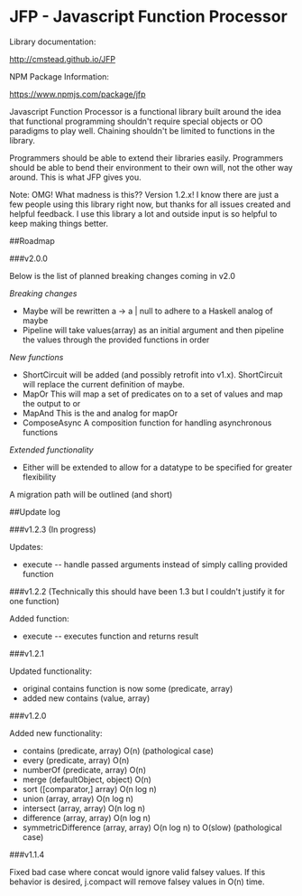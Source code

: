 JFP - Javascript Function Processor
===================================

Library documentation:

http://cmstead.github.io/JFP

NPM Package Information:

https://www.npmjs.com/package/jfp

Javascript Function Processor is a functional library built around the idea that functional
programming shouldn't require special objects or OO paradigms to play well. Chaining shouldn't
be limited to functions in the library.

Programmers should be able to extend their libraries easily. Programmers should be able
to bend their environment to their own will, not the other way around. This is what JFP gives you.

Note: OMG! What madness is this?? Version 1.2.x! I know there are just a few people using this library right now, but thanks for all issues created and helpful feedback. I use this library a lot and outside input is so helpful to keep making things better.

##Roadmap

###v2.0.0

Below is the list of planned breaking changes coming in v2.0

*Breaking changes*

- Maybe will be rewritten  a -> a | null to adhere to a Haskell analog of maybe
- Pipeline will take values(array) as an initial argument and then pipeline the values through the provided functions in order

*New functions*

- ShortCircuit will be added (and possibly retrofit into v1.x). ShortCircuit will replace the current definition of maybe.
- MapOr This will map a set of predicates on to a set of values and map the output to or
- MapAnd This is the and analog for mapOr
- ComposeAsync A composition function for handling asynchronous functions

*Extended functionality*

- Either will be extended to allow for a datatype to be specified for greater flexibility

A migration path will be outlined (and short)


##Update log

###v1.2.3 (In progress)

Updates:

- execute -- handle passed arguments instead of simply calling provided function

###v1.2.2 (Technically this should have been 1.3 but I couldn't justify it for one function)

Added function:

- execute -- executes function and returns result

###v1.2.1

Updated functionality:

- original contains function is now some (predicate, array)
- added new contains (value, array)

###v1.2.0

Added new functionality:

- contains (predicate, array) O(n) (pathological case)
- every (predicate, array) O(n)
- numberOf (predicate, array) O(n)
- merge (defaultObject, object) O(n)
- sort ([comparator,] array) O(n log n)
- union (array, array) O(n log n)
- intersect (array, array) O(n log n)
- difference (array, array) O(n log n)
- symmetricDifference (array, array) O(n log n) to O(slow) (pathological case)

###v1.1.4

Fixed bad case where concat would ignore valid falsey values. If this behavior is desired, j.compact will remove falsey values in O(n) time.